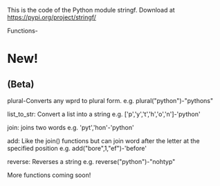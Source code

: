 This is the code of the Python module stringf.
Download at https://pypi.org/project/stringf/

Functions-
# New!
## (Beta)
plural-Converts any wprd to plural form.
e.g. plural("python")-"pythons"

list_to_str: Convert a list into a string e.g. ['p','y','t','h','o','n']-'python'

join: joins two words e.g. 'pyt','hon'-'python'

add: Like the join() functions but can join word after the letter at the specified position
e.g. add("bore",1,"ef")-'before'

reverse: Reverses a string 
e.g. reverse("python")-"nohtyp"

More functions coming soon!


